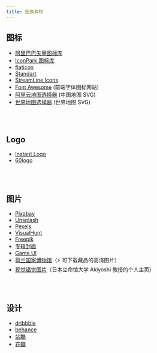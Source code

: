 ```yaml
---
title: 图像素材
---
```


## 图标

- [阿里巴巴矢量图标库](https://www.iconfont.cn/)
- [IconPark 图标库](https://iconpark.bytedance.com/)
- [flaticon](https://www.flaticon.com)
- [Standart](https://standart.io/)
- [StreamLine Icons](https://www.streamlineicons.com/)
- [Font Awesome](https://fontawesome.com/) (前端字体图标网站)
- [阿里云地图选择器](http://datav.aliyun.com/tools/atlas/) (中国地图 SVG)
- [世界地图选择器](https://pixelmap.amcharts.com/) (世界地图 SVG)

<br></br>

## Logo

- [Instant Logo](http://instantlogosearch.com/)
- [60logo](https://www.60logo.com/list)

<br></br>

## 图片

- [Pixabay](https://pixabay.com/)
- [Unsplash](https://unsplash.com/)
- [Pexels](https://www.pexels.com/)
- [VisualHunt](https://visualhunt.com/)
- [Freepik](https://www.freepik.com/)
- [专辑封面](https://bendodson.com/projects/itunes-artwork-finder/)
- [Game UI](https://www.gameuidatabase.com/)
- [荷兰国家博物馆](https://www.rijksmuseum.nl/en/rijksstudio)（:zap: 可下载藏品的高清图片）
- [视觉错觉图片](http://www.ritsumei.ac.jp/~akitaoka/index-e.html)（日本立命馆大学 Akiyoshi 教授的个人主页）

<br></br>

## 设计

- [dribbble](https://dribbble.com/)
- [behance](https://www.behance.net/)
- [站酷](https://www.zcool.com.cn/)
- [花瓣](http://huaban.com/)
